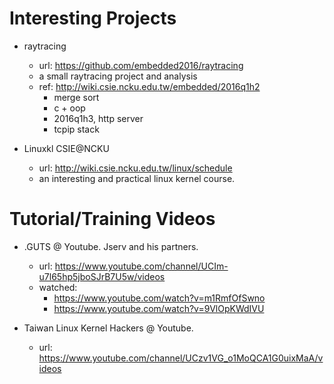 # Interesting Projects

- raytracing
    - url: https://github.com/embedded2016/raytracing
    - a small raytracing project and analysis
    - ref: http://wiki.csie.ncku.edu.tw/embedded/2016q1h2
        - merge sort
        - c + oop
        - 2016q1h3, http server
        - tcpip stack        

- Linuxkl CSIE@NCKU
    - url: http://wiki.csie.ncku.edu.tw/linux/schedule
    - an interesting and practical linux kernel course.

# Tutorial/Training Videos

- .GUTS @ Youtube. Jserv and his partners.
    - url: https://www.youtube.com/channel/UCIm-u7l65hp5jboSJrB7U5w/videos
    - watched:
        - https://www.youtube.com/watch?v=m1RmfOfSwno
        - https://www.youtube.com/watch?v=9VlOpKWdIVU

- Taiwan Linux Kernel Hackers @ Youtube.
    - url: https://www.youtube.com/channel/UCzv1VG_o1MoQCA1G0uixMaA/videos
